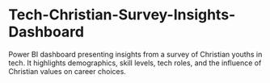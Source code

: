 # Tech-Christian-Survey-Insights-Dashboard
Power BI dashboard presenting insights from a survey of Christian youths in tech. It highlights demographics, skill levels, tech roles, and the influence of Christian values on career choices.
